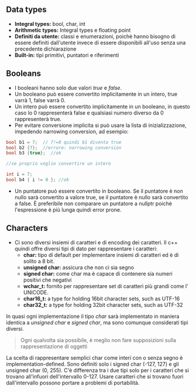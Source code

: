 ## Data types ##

* **Integral types:**  bool, char, int
* **Arithmetic types:** Integral types e floating point
* **Definiti da utente:** classi e enumerazioni, poichè hanno bisogno di essere definiti dall'utente invece di essere disponibili all'uso senza una precedente dichiarazione
* **Built-in:** tipi primitivi, puntatori e riferimenti

## Booleans ##
* I booleani hanno solo due valori *true* e *false*.
* Un booleano può essere convertito implicitamente in un intero, true varrà 1, false varrà 0.
* Un intero può essere convertito implicitamente in un booleano, in questo caso lo 0 rappresenterà false e qualsiasi numero diverso da 0 rappresenterà true.
* Per evitare conversione implicita si può usare la lista di inizializzazione, impedendo narrowing conversion, ad esempio:

``` c++
bool b1 = 7;  // 7!=0 quindi b1 diventa true
bool b2 {7};  //errore: narrowing conversion
bool b3 {true};  //ok

//se proprio voglio convertire un intero

int i = 7;
bool b4 { i != 0 }; //ok
```
* Un puntatore può essere convertito in booleano. Se il puntatore è non nullo sarà convertito a valore true, se il puntatore è nullo sarà convertito a false. È preferibile non comparare un puntatore a nullptr poichè l'espressione è più lunga quindi error prone.

## Characters ##

* Ci sono diversi insiemi di caratteri e di encoding dei caratteri. Il c++ quindi offre diversi tipi di dato per rappresentare i caratteri:
  * **char:** tipo di default per implementare insiemi di caratteri ed è di solito a 8 bit.
  * **unsigned char:** assicura che non ci sia segno
  * **signed char:** come char ma è capace di contenere sia numeri positivi che negativi
  * **wchar_t:** fornito per rappresentare set di caratteri più grandi come l' UNICODE. 
  * **char16_t:** a type for holding 16bit character sets, such as UTF-16
  * **char32_t:** a type for holding 32bit character sets, such as UTF-32

In quasi ogni implementazione il tipo *char* sarà implementato in maniera identica a *unsigned char* e *signed char*, ma sono comunque considerati tipi diversi.

>Ogni qualvolta sia possibile, è meglio non fare supposizioni  sulla rappresentazione di oggetti

La scelta di rappresentare semplici char come interi con o senza segno è implementation-defined. Sono definiti solo i signed char (-127, 127) e gli unsigned char (0, 255). C'è differenza tra i due tipi solo per i caratteri che si trovano all'infuori dell'intervallo 0-127. Usare caratteri che si trovano fuori dall'intervallo possono portare a problemi di portabilità.




